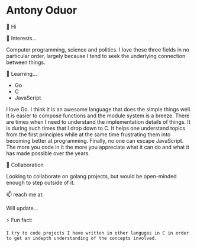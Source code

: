 # Antony Oduor

👋 Hi
  
👀 Interests...

Computer programming, science and politics. I love these three fields in no particular order, largely because I tend to seek the underlying connection between things.

🌱 Learning...

  - Go
  - C
  - JavaScript

  I love Go. I think it is an awesome language that does the simple things well. It is easier to compose functions and the module system is a breeze. There are times when I need to understand the implementation details of things. It is during such times that I drop down to C. It helps one understand topics from the first principles while at the same time frustrating them into becoming better at programming. Finally, no one can escape JavaScript. The more you code in it the more you appreciate what it can do and what it has made possible over the years.
  
💞️ Collaboration

 Looking to collaborate on golang projects, but would be open-minded enough to step outside of it.

📫 reach me at:

  Will update...
  
⚡ Fun fact: 

    I try to code projects I have written in other languges in C in order to get an indepth understanding of the concepts involved.
